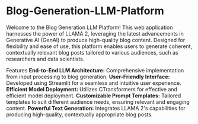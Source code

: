 # Blog-Generation-LLM-Platform

Welcome to the Blog Generation LLM Platform! This web application harnesses the power of LLAMA 2, leveraging the latest advancements in Generative AI (GenAI) to produce high-quality blog content. Designed for flexibility and ease of use, this platform enables users to generate coherent, contextually relevant blog posts tailored to various audiences, such as researchers and data scientists.

Features
**End-to-End LLM Architecture:** Comprehensive implementation from input processing to blog generation.
**User-Friendly Interface:** Developed using Streamlit for a seamless and intuitive user experience.
**Efficient Model Deployment:** Utilizes CTransformers for effective and efficient model deployment.
**Customizable Prompt Templates:** Tailored templates to suit different audience needs, ensuring relevant and engaging content.
**Powerful Text Generation:** Integrates LLAMA 2's capabilities for producing high-quality, contextually appropriate blog posts.
